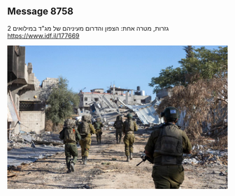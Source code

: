## Message 8758

2 גזרות, מטרה אחת:
הצפון והדרום מעיניהם של מג"ד במילואים
https://www.idf.il/177669

![Photo](8758/8758_photo.jpg)
